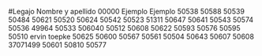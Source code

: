 #Legajo			Nombre y apellido
00000           Ejemplo Ejemplo
50538
50588
50539
50484
50621
50520
50624
50542
50523
51311
50647
50641
50543
50574
50536
49964
50533
506040
50512
50608
50622
50593
50576
50595
50510             ervin toepke
50625
50600
50567
50561
50504
50643
50607
50608
37071499
50601
50810
50577
